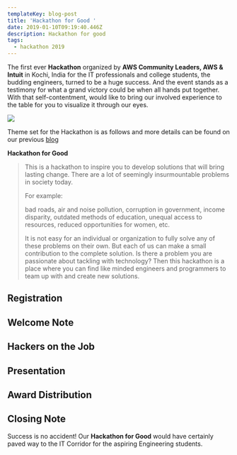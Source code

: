 ```yaml
---
templateKey: blog-post
title: 'Hackathon for Good '
date: 2019-01-10T09:19:40.446Z
description: Hackathon for good
tags:
  - hackathon 2019
---
```

The first ever **Hackathon** organized by **AWS Community Leaders, AWS **&** Intuit** in Kochi, India for the IT professionals and college students, the budding engineers, turned to be a huge success. And the event stands as a testimony for what a grand victory could be when all hands put together. With that self-contentment, would like to bring our involved experience to the table for you to visualize it through our eyes.

![](/img/kochi_hackathon.jpeg)

Theme set for the Hackathon is as follows and more details can be found on our previous [blog](https://www.awsugblr.in/blog/2019-01-04-hackathon-for-good-kochi-india/)

**Hackathon for Good**

> This is a hackathon to inspire you to develop solutions that will bring lasting change. There are a lot of seemingly insurmountable problems in society today.
>
> For example: 
>
> bad roads, air and noise pollution, corruption in government, income disparity, outdated methods of education, unequal access to resources, reduced opportunities for women, etc.
>
> It is not easy for an individual or organization to fully solve any of these problems on their own. But each of us can make a small contribution to the complete solution. Is there a problem you are passionate about tackling with technology? Then this hackathon is a place where you can find like minded engineers and programmers to team up with and create new solutions.

## Registration

## Welcome Note

## Hackers on the Job

## Presentation

## Award Distribution

## Closing Note

Success is no accident! Our **Hackathon for Good** would have certainly paved way to the IT Corridor for the aspiring Engineering students.
